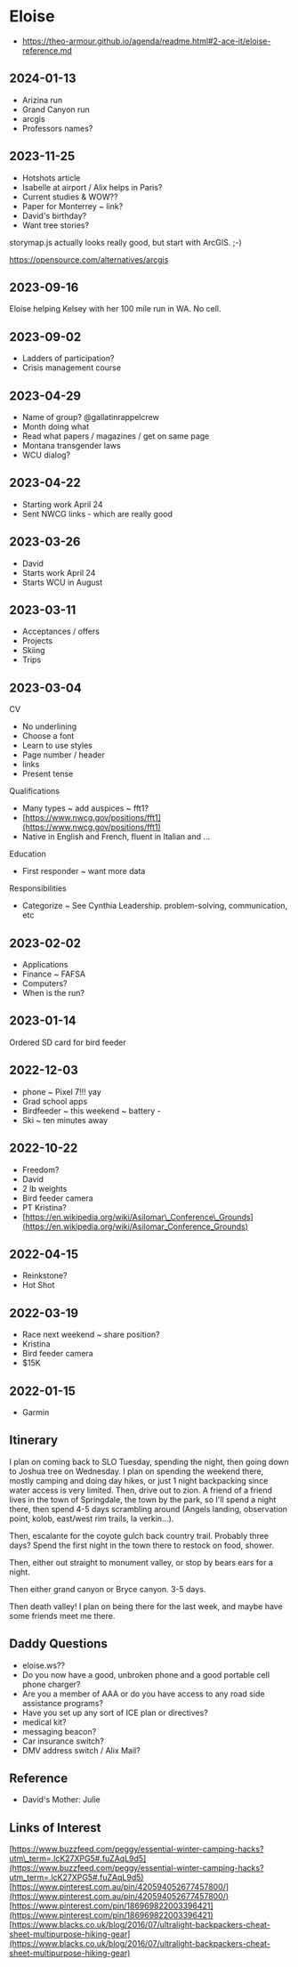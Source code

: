 # Eloise

* https://theo-armour.github.io/agenda/readme.html#2-ace-it/eloise-reference.md

## 2024-01-13

* Arizina run
* Grand Canyon run
* arcgis
* Professors names?

## 2023-11-25

* Hotshots article
* Isabelle at airport / Alix helps in Paris?
* Current studies & WOW??
* Paper for Monterrey ~ link?
* David's birthday?
* Want tree stories?

storymap.js actually looks really good, but start with ArcGIS. ;-)

https://opensource.com/alternatives/arcgis


## 2023-09-16

Eloise helping Kelsey with her 100 mile run in WA. No cell.

## 2023-09-02

* Ladders of participation?
* Crisis management course

## 2023-04-29

* Name of group? @gallatinrappelcrew
* Month doing what
* Read what papers / magazines / get on same page
* Montana transgender laws
* WCU dialog?

## 2023-04-22

* Starting work April 24
* Sent NWCG links - which are really good

## 2023-03-26

* David
* Starts work April 24
* Starts WCU in August

## 2023-03-11

* Acceptances / offers
* Projects
* Skiing
* Trips

## 2023-03-04

CV

* No underlining
* Choose a font
* Learn to use styles
* Page number / header
* links
* Present tense

Qualifications

* Many types ~ add auspices ~ fft1?
* [https://www.nwcg.gov/positions/fft1](https://www.nwcg.gov/positions/fft1)
* Native in English and French, fluent in Italian and …

Education

* First responder ~ want more data

Responsibilities

* Categorize ~ See Cynthia Leadership. problem-solving, communication, etc

## 2023-02-02

* Applications
* Finance ~ FAFSA
* Computers?
* When is the run?

## 2023-01-14

Ordered SD card for bird feeder

## 2022-12-03

* phone ~ Pixel 7!!! yay
* Grad school apps
* Birdfeeder ~ this weekend ~ battery -
* Ski ~ ten minutes away

## 2022-10-22

* Freedom?
* David
* 2 lb weights
* Bird feeder camera
* PT Kristina?
* [https://en.wikipedia.org/wiki/Asilomar\_Conference\_Grounds](https://en.wikipedia.org/wiki/Asilomar_Conference_Grounds)

## 2022-04-15

* Reinkstone?
* Hot Shot

## 2022-03-19

* Race next weekend ~ share position?
* Kristina
* Bird feeder camera
* $15K

## 2022-01-15

* Garmin

## Itinerary

I plan on coming back to SLO Tuesday, spending the night, then going down to Joshua tree on Wednesday. I plan on spending the weekend there, mostly camping and doing day hikes, or just 1 night backpacking since water access is very limited. Then, drive out to zion. A friend of a friend lives in the town of Springdale, the town by the park, so I'll spend a night there, then spend 4-5 days scrambling around (Angels landing, observation point, kolob, east/west rim trails, la verkin…).

Then, escalante for the coyote gulch back country trail. Probably three days? Spend the first night in the town there to restock on food, shower.

Then, either out straight to monument valley, or stop by bears ears for a night.

Then either grand canyon or Bryce canyon. 3-5 days.

Then death valley! I plan on being there for the last week, and maybe have some friends meet me there.

## Daddy Questions

* eloise.ws??
* Do you now have a good, unbroken phone and a good portable cell phone charger?
* Are you a member of AAA or do you have access to any road side assistance programs?
* Have you set up any sort of ICE plan or directives?
* medical kit?
* messaging beacon?
* Car insurance switch?
* DMV address switch / Alix Mail?

## Reference

* David's Mother: Julie

## Links of Interest

[https://www.buzzfeed.com/peggy/essential-winter-camping-hacks?utm\_term=.lcK27XPG5#.fuZAqL9d5](https://www.buzzfeed.com/peggy/essential-winter-camping-hacks?utm_term=.lcK27XPG5#.fuZAqL9d5) [https://www.pinterest.com.au/pin/420594052677457800/](https://www.pinterest.com.au/pin/420594052677457800/) [https://www.pinterest.com/pin/186969822003396421](https://www.pinterest.com/pin/186969822003396421) [https://www.blacks.co.uk/blog/2016/07/ultralight-backpackers-cheat-sheet-multipurpose-hiking-gear](https://www.blacks.co.uk/blog/2016/07/ultralight-backpackers-cheat-sheet-multipurpose-hiking-gear)